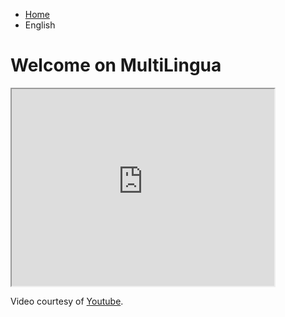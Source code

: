 <ul class="breadcrumb">
  <li><a href="index.html">Home</a></li>
  <li>English</li>
  </ul>

<h1>Welcome on MultiLingua</h1>


<iframe width="420" height="315"
src="https://www.youtube.com/watch?v=qHdBxYeYTtk"></iframe>
<p>
Video courtesy of 
<a href="https://www.youtube.com/" target="_blank">Youtube</a>.
</p>
